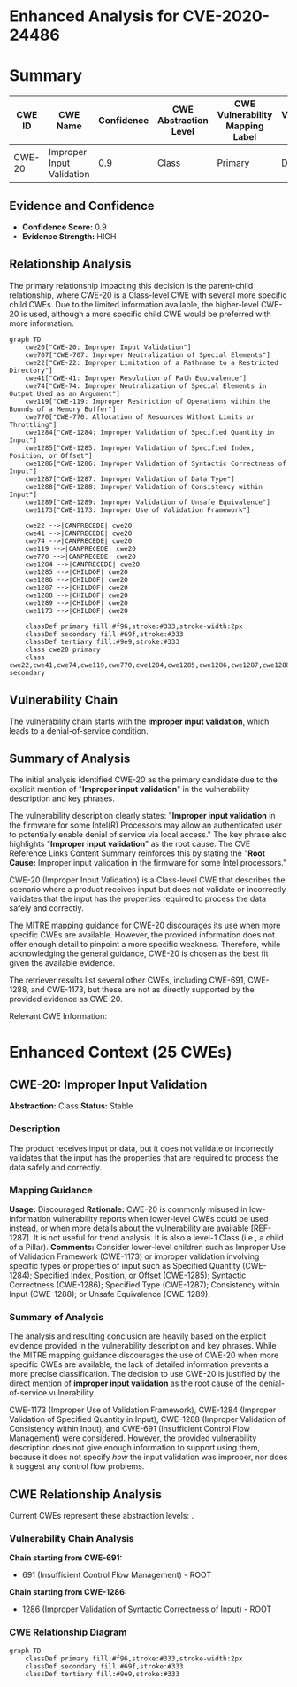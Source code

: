 # Enhanced Analysis for CVE-2020-24486

# Summary
| CWE ID | CWE Name | Confidence | CWE Abstraction Level | CWE Vulnerability Mapping Label | CWE-Vulnerability Mapping Notes |
|---|---|---|---|---|---|
| CWE-20 | Improper Input Validation | 0.9 | Class | Primary | Discouraged |

## Evidence and Confidence

*   **Confidence Score:** 0.9
*   **Evidence Strength:** HIGH

## Relationship Analysis
The primary relationship impacting this decision is the parent-child relationship, where CWE-20 is a Class-level CWE with several more specific child CWEs. Due to the limited information available, the higher-level CWE-20 is used, although a more specific child CWE would be preferred with more information.

```mermaid
graph TD
    cwe20["CWE-20: Improper Input Validation"]
    cwe707["CWE-707: Improper Neutralization of Special Elements"]
    cwe22["CWE-22: Improper Limitation of a Pathname to a Restricted Directory"]
    cwe41["CWE-41: Improper Resolution of Path Equivalence"]
    cwe74["CWE-74: Improper Neutralization of Special Elements in Output Used as an Argument"]
    cwe119["CWE-119: Improper Restriction of Operations within the Bounds of a Memory Buffer"]
    cwe770["CWE-770: Allocation of Resources Without Limits or Throttling"]
    cwe1284["CWE-1284: Improper Validation of Specified Quantity in Input"]
    cwe1285["CWE-1285: Improper Validation of Specified Index, Position, or Offset"]
    cwe1286["CWE-1286: Improper Validation of Syntactic Correctness of Input"]
    cwe1287["CWE-1287: Improper Validation of Data Type"]
    cwe1288["CWE-1288: Improper Validation of Consistency within Input"]
    cwe1289["CWE-1289: Improper Validation of Unsafe Equivalence"]
    cwe1173["CWE-1173: Improper Use of Validation Framework"]

    cwe22 -->|CANPRECEDE| cwe20
    cwe41 -->|CANPRECEDE| cwe20
    cwe74 -->|CANPRECEDE| cwe20
    cwe119 -->|CANPRECEDE| cwe20
    cwe770 -->|CANPRECEDE| cwe20
    cwe1284 -->|CANPRECEDE| cwe20
    cwe1285 -->|CHILDOF| cwe20
    cwe1286 -->|CHILDOF| cwe20
    cwe1287 -->|CHILDOF| cwe20
    cwe1288 -->|CHILDOF| cwe20
    cwe1289 -->|CHILDOF| cwe20
    cwe1173 -->|CHILDOF| cwe20

    classDef primary fill:#f96,stroke:#333,stroke-width:2px
    classDef secondary fill:#69f,stroke:#333
    classDef tertiary fill:#9e9,stroke:#333
    class cwe20 primary
    class cwe22,cwe41,cwe74,cwe119,cwe770,cwe1284,cwe1285,cwe1286,cwe1287,cwe1288,cwe1289,cwe1173 secondary
```

## Vulnerability Chain
The vulnerability chain starts with the **improper input validation**, which leads to a denial-of-service condition.

## Summary of Analysis
The initial analysis identified CWE-20 as the primary candidate due to the explicit mention of "**Improper input validation**" in the vulnerability description and key phrases.

The vulnerability description clearly states: "**Improper input validation** in the firmware for some Intel(R) Processors may allow an authenticated user to potentially enable denial of service via local access." The key phrase also highlights "**Improper input validation**" as the root cause. The CVE Reference Links Content Summary reinforces this by stating the "**Root Cause:** Improper input validation in the firmware for some Intel processors."

CWE-20 (Improper Input Validation) is a Class-level CWE that describes the scenario where a product receives input but does not validate or incorrectly validates that the input has the properties required to process the data safely and correctly.

The MITRE mapping guidance for CWE-20 discourages its use when more specific CWEs are available. However, the provided information does not offer enough detail to pinpoint a more specific weakness. Therefore, while acknowledging the general guidance, CWE-20 is chosen as the best fit given the available evidence.

The retriever results list several other CWEs, including CWE-691, CWE-1288, and CWE-1173, but these are not as directly supported by the provided evidence as CWE-20.

Relevant CWE Information:

# Enhanced Context (25 CWEs)

## CWE-20: Improper Input Validation
**Abstraction:** Class
**Status:** Stable

### Description
The product receives input or data, but it does
        not validate or incorrectly validates that the input has the
        properties that are required to process the data safely and
        correctly.

### Mapping Guidance
**Usage:** Discouraged
**Rationale:** CWE-20 is commonly misused in low-information vulnerability reports when lower-level CWEs could be used instead, or when more details about the vulnerability are available [REF-1287]. It is not useful for trend analysis. It is also a level-1 Class (i.e., a child of a Pillar).
**Comments:** Consider lower-level children such as Improper Use of Validation Framework (CWE-1173) or improper validation involving specific types or properties of input such as Specified Quantity (CWE-1284); Specified Index, Position, or Offset (CWE-1285); Syntactic Correctness (CWE-1286); Specified Type (CWE-1287); Consistency within Input (CWE-1288); or Unsafe Equivalence (CWE-1289).

### Summary of Analysis
The analysis and resulting conclusion are heavily based on the explicit evidence provided in the vulnerability description and key phrases. While the MITRE mapping guidance discourages the use of CWE-20 when more specific CWEs are available, the lack of detailed information prevents a more precise classification. The decision to use CWE-20 is justified by the direct mention of **improper input validation** as the root cause of the denial-of-service vulnerability.

CWE-1173 (Improper Use of Validation Framework), CWE-1284 (Improper Validation of Specified Quantity in Input), CWE-1288 (Improper Validation of Consistency within Input), and CWE-691 (Insufficient Control Flow Management) were considered. However, the provided vulnerability description does not give enough information to support using them, because it does not specify *how* the input validation was improper, nor does it suggest any control flow problems.


## CWE Relationship Analysis

Current CWEs represent these abstraction levels: .


### Vulnerability Chain Analysis

**Chain starting from CWE-691:**
- 691 (Insufficient Control Flow Management) - ROOT


**Chain starting from CWE-1286:**
- 1286 (Improper Validation of Syntactic Correctness of Input) - ROOT



### CWE Relationship Diagram

```mermaid
graph TD
    classDef primary fill:#f96,stroke:#333,stroke-width:2px
    classDef secondary fill:#69f,stroke:#333
    classDef tertiary fill:#9e9,stroke:#333
```